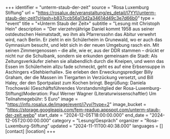 +++
identifier = "unterm-staub-der-zeit"
source = "Rosa Luxemburg Stiftung"
url = "https://rosalux.de/veranstaltung/es_detail/I7YYI/unterm-staub-der-zeit?cHash=b837ccb56a13d2a34614d49c3e7d66b0"
type = "event"
title = "«Unterm Staub der Zeit»"
subtitle = "Lesung mit Christoph Hein"
description = "Der vierzehnjährige Daniel kommt 1958 aus seiner ostdeutschen Heimatstadt, wo ihm als Pfarrerssohn das Abitur verwehrt wird, nach Berlin. Er zieht in ein Schülerheim in Grunewald, wo er auch das Gymnasium besucht, und lebt sich in der neuen Umgebung rasch ein. Mit seinen Zimmergenossen – die alle, wie er, aus der DDR stammen – drückt er nicht nur die Schulbank, sondern sie erkunden gemeinsam die Stadt: Als Zeitungsverkäufer ziehen sie allabendlich durch die Kneipen, und wenn das Essen im Schülerheim allzu fade schmeckt, geht es auf eine Erbsensuppe in Aschingers «Stehbierhalle». Sie erleben den Erweckungsprediger Billy Graham, der die Massen im Tiergarten in Verzückung versetzt, und Bill Haley, der den Sportpalast zum Kochen bringt.
Begrüßung: Daniela Trochowski (Geschäftsführendes Vorstandsmitglied der Rosa-Luxemburg-Stiftung)Moderation: Paul Werner Wagner (Literaturwissenschaftler)
Um 
Teilnahmegebühr: 5 Euro"
image = "https://info.rosalux.de/image/event/i7yyi?type=2"
image_bucket = "https://storage.googleapis.com/fem-readup.appspot.com/unterm-staub-der-zeit.webp"
start_date = "2024-12-05T18:00:00.000"
end_date = "2024-12-05T20:00:00.000"
category = "Lesung/Gespräch"
organizer = "Rosa-Luxemburg-Stiftung"
updated = "2024-11-11T00:40:38.000"
languages = []
[contact]
[location]
+++